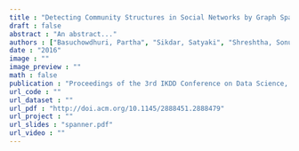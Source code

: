 ```yaml
---
title : "Detecting Community Structures in Social Networks by Graph Sparsification"
draft : false 
abstract : "An abstract..."
authors : ["Basuchowdhuri, Partha", "Sikdar, Satyaki", "Shreshtha, Sonu", "Majumder, Subhashis"]
date : "2016"
image : ""
image_preview : ""
math : false
publication : "Proceedings of the 3rd IKDD Conference on Data Science, 2016"
url_code : ""
url_dataset : ""
url_pdf : "http://doi.acm.org/10.1145/2888451.2888479"
url_project : ""
url_slides : "spanner.pdf"
url_video : ""
---
```

